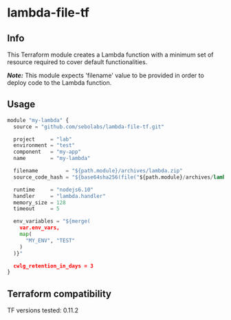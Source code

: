 # lambda-file-tf

**Info**
------
This Terraform module creates a Lambda function with a minimum set of resource required to cover default functionalities.

**_Note:_** This module expects 'filename' value to be provided in order to deploy code to the Lambda function.

**Usage**
------
```python
module "my-lambda" {
  source = "github.com/sebolabs/lambda-file-tf.git"

  project     = "lab"
  environment = "test"
  component   = "my-app"
  name        = "my-lambda"

  filename         = "${path.module}/archives/lambda.zip"
  source_code_hash = "${base64sha256(file("${path.module}/archives/lambda.zip"))}"

  runtime     = "nodejs6.10"
  handler     = "lambda.handler"
  memory_size = 128
  timeout     = 5

  env_variables = "${merge(
    var.env_vars,
    map(
      "MY_ENV", "TEST"
    )
  )}"

  cwlg_retention_in_days = 3
}
```

**Terraform compatibility**
------
TF versions tested: 0.11.2
